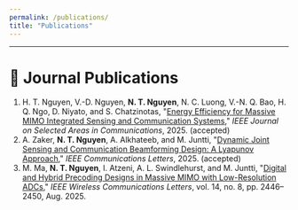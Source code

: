 ```yaml
---
permalink: /publications/
title: "Publications"
---
```


---




# 📄 Journal Publications

<ol>

<li>
  H. T. Nguyen, V.-D. Nguyen, <strong>N. T. Nguyen</strong>, N. C. Luong, V.-N. Q. Bao, H. Q. Ngo, D. Niyato, and S. Chatzinotas,  
  "<a href="https://www.arxiv.org/pdf/2509.10290" target="_blank">Energy Efficiency for Massive MIMO Integrated Sensing and Communication Systems</a>,"  
  <span><em>IEEE Journal on Selected Areas in Communications</em></span>, 2025. (accepted)
</li>

<li>
A. Zaker, <strong>N. T. Nguyen</strong>, A. Alkhateeb, and M. Juntti,  
"<a href="https://arxiv.org/pdf/2503.14054" target="_blank">Dynamic Joint Sensing and Communication Beamforming Design: A Lyapunov Approach</a>,"  
<span style=""><em>IEEE Communications Letters</em></span>, 2025. (accepted)
</li>

<li>
M. Ma, <strong>N. T. Nguyen</strong>, I. Atzeni, A. L. Swindlehurst, and M. Juntti,  
"<a href="https://ieeexplore.ieee.org/stamp/stamp.jsp?arnumber=11008697" target="_blank">Digital and Hybrid Precoding Designs in Massive MIMO with Low-Resolution ADCs</a>,"  
<span style=""><em>IEEE Wireless Communications Letters</em></span>, vol. 14, no. 8, pp. 2446–2450, Aug. 2025.
</li>

</ol>
<style>
  .bibtex-btn{font:inherit;padding:6px 12px;border:1px solid #d0d0d0;border-radius:10px;background:#fff;cursor:pointer;margin-top:6px}
  .bibtex-btn:hover{background:#f6f6f6}
  .bibtex-box{position:relative;margin-top:8px;padding:10px;background:#ffeef3;border:1px solid #ffd6e1;border-radius:12px}
  .bibtex-copy{position:absolute;right:10px;top:8px;padding:4px 10px;border:1px solid #d0d0d0;border-radius:8px;background:#fff;cursor:pointer}
</style>

<script>
(function(){
  function clean(s){return (s||"").replace(/\s+/g," ").trim();}
  function firstLink(el){const a=el.querySelector("a[href]");return a?a.href:null;}

  // FIX: get title from <a> text; fallback to quoted text in *textContent* (not innerHTML)
  function quotedTitle(li){
    const a = li.querySelector("a[href]");
    if (a) return clean(a.textContent);
    const m = li.textContent.match(/["“]([^"”]{3,})["”]/);
    return m ? m[1].trim() : null;
  }

  function fallbackBib(li,title){
    const txt=clean(li.textContent),url=firstLink(li);

    // Authors = text before the title (fallback: whole text)
    const before = title ? (txt.split(` "${title}"`)[0] || txt.split(title)[0] || txt) : txt;
    const authors = clean(before.replace(/,\s*$/,""));

    const em=li.querySelector("em");
    const venue=em?clean(em.textContent):"";

    // FIX: use the full 4-digit year match
    const year=(txt.match(/\b(19|20)\d{2}\b/)||[""])[0];

    const isJournal=/Transactions|Journal|Letters/i.test(venue);
    const key=(authors.split(",")[0]||"key").split(" ").pop().replace(/[^A-Za-z]/g,"")+(year||"");

    return isJournal?
`@article{${key},
  author={${authors}},
  title={${title||"Untitled"}},
  journal={${venue}},
  year={${year}}${url?`,\n  url={${url}}`:""}
}`:
`@inproceedings{${key},
  author={${authors}},
  title={${title||"Untitled"}},
  booktitle={${venue||"Conference"}},
  year={${year}}${url?`,\n  url={${url}}`:""}
}`;
  }

  function buildPanel(bib){
    const box=document.createElement("div");box.className="bibtex-box";
    const copy=document.createElement("button");copy.className="bibtex-copy";copy.textContent="Copy";
    copy.onclick=()=>{navigator.clipboard.writeText(bib).then(()=>{copy.textContent="Copied!";setTimeout(()=>copy.textContent="Copy",1200);});};
    const pre=document.createElement("pre");pre.textContent=bib;
    box.appendChild(copy);box.appendChild(pre);
    return box;
  }

  function addButtons(){
    document.querySelectorAll("li").forEach(li=>{
      if(li.querySelector(".bibtex-btn")) return;

      const btn=document.createElement("button");
      btn.className="bibtex-btn";
      btn.textContent="BibTex";
      btn.onclick=()=>{
        document.querySelectorAll(".bibtex-box").forEach(b=>b.remove());
        const bib=fallbackBib(li,quotedTitle(li));
        btn.insertAdjacentElement("afterend",buildPanel(bib));
      };
      li.appendChild(document.createElement("br"));
      li.appendChild(btn);
    });
  }

  // Run both on DOM ready and on full load (covers more setups)
  if(document.readyState==="loading"){
    document.addEventListener("DOMContentLoaded",addButtons);
    window.addEventListener("load",addButtons);
  }else{
    addButtons();
  }
})();
</script>
